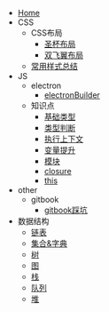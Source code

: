   - [Home](/0-Home.md)
  - CSS
    - CSS布局
      - [圣杯布局](/1-CSS/1-CSS布局/1-圣杯布局.md)
      - [双飞翼布局](/1-CSS/1-CSS布局/2-双飞翼布局.md)
    - [常用样式总结](/1-CSS/2-常用样式总结.md)
  - JS
    - electron
      - [electronBuilder](/2-JS/1-electron/1-electronBuilder.md)
    - 知识点
      - [基础类型](/2-JS/2-知识点/0-基础类型.md)
      - [类型判断](/2-JS/2-知识点/1-类型判断.md)
      - [执行上下文](/2-JS/2-知识点/2-执行上下文.md)
      - [变量提升](/2-JS/2-知识点/3-变量提升.md)
      - [模块](/2-JS/2-知识点/4-模块.md)
      - [closure](/2-JS/2-知识点/5-closure.md)
      - [this](/2-JS/2-知识点/6-this.md)
  - other
    - gitbook
      - [gitbook踩坑](/3-other/1-gitbook/1-gitbook踩坑.md)
  - 数据结构
    - [链表](/4-数据结构/1-链表.md)
    - [集合&字典](/4-数据结构/2-集合&字典.md)
    - [树](/4-数据结构/3-树.md)
    - [图](/4-数据结构/4-图.md)
    - [栈](/4-数据结构/5-栈.md)
    - [队列](/4-数据结构/6-队列.md)
    - [堆](/4-数据结构/7-堆.md)